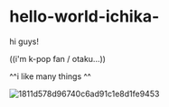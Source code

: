 # hello-world-ichika-
hi guys!

((i'm k-pop fan / otaku...))

^^i like many things ^^

![1811d578d96740c6ad91c1e8d1fe9453](https://user-images.githubusercontent.com/90220004/132261403-f0586338-5d0c-43b3-94f6-d3cec53f3b4b.jpg)
